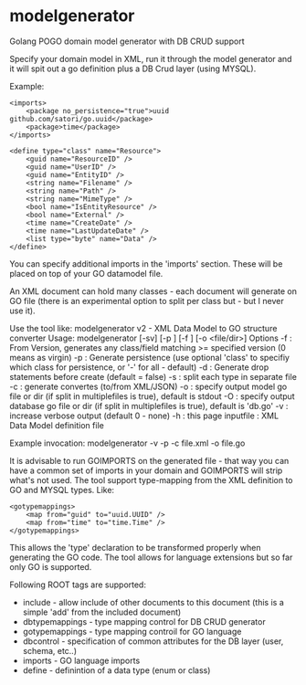 # modelgenerator
Golang POGO domain model generator with DB CRUD support

Specify your domain model in XML, run it through the model generator and it will spit out a go definition plus a DB Crud layer (using MYSQL).

Example:
<?xml version="1.0" encoding="UTF-8"?>
<doc namespace="resource">

    <imports>
        <package no_persistence="true">uuid github.com/satori/go.uuid</package>
        <package>time</package>
    </imports>

    <define type="class" name="Resource">
        <guid name="ResourceID" />
        <guid name="UserID" />
        <guid name="EntityID" />        
        <string name="Filename" />
        <string name="Path" />
        <string name="MimeType" />
        <bool name="IsEntityResource" />
        <bool name="External" />
        <time name="CreateDate" />
        <time name="LastUpdateDate" />
        <list type="byte" name="Data" />
    </define>
</doc>

You can specify additional imports in the 'imports' section. These will be placed on top of your GO datamodel file.

An XML document can hold many classes - each document will generate on GO file (there is an experimental option to split per class but - but I never use it).

Use the tool like:
modelgenerator v2 - XML Data Model to GO structure converter
Usage: modelgenerator [-sv] [-p <class>] [-f <num>] [-o <file/dir>] <inputfile>
Options
  -f : From Version, generates any class/field matching >= specified version (0 means as virgin)
  -p : Generate persistence (use optional 'class' to specifiy which class for persistence, or '-' for all - default)
  -d : Generate drop statements before create (default = false)
  -s : split each type in separate file
  -c : generate convertes (to/from XML/JSON)
  -o : specify output model go file or dir (if split in multiplefiles is true), default is stdout
  -O : specify output database go file or dir (if split in multiplefiles is true), default is 'db.go'
  -v : increase verbose output (default 0 - none)
  -h : this page
inputfile : XML Data Model definition file

Example invocation:
modelgenerator -v -p -c file.xml -o file.go

It is advisable to run GOIMPORTS on the generated file - that way you can have a common set of imports in your domain and GOIMPORTS will strip what's not used.
The tool support type-mapping from the XML definition to GO and MYSQL types.
Like:
    <dbtypemappings>
        <map from="guid" to="varchar(36)" />
        <map from="string" to="varchar(%d)" fieldsize="128"/>
        <map from="time" to="datetime" />
        <map from="EmploymentType" to="int(11)" />
    </dbtypemappings>

    <gotypemappings>
        <map from="guid" to="uuid.UUID" />
        <map from="time" to="time.Time" />
    </gotypemappings>

This allows the 'type' declaration to be transformed properly when generating the GO code.
The tool allows for language extensions but so far only GO is supported.

Following ROOT tags are supported:
* include - allow include of other documents to this document (this is a simple 'add' from the included document)
* dbtypemappings - type mapping control for DB CRUD generator
* gotypemappings - type mapping controil for GO language
* dbcontrol - specification of common attributes for the DB layer (user, schema, etc..)
* imports - GO language imports
* define - definintion of a data type (enum or class)







